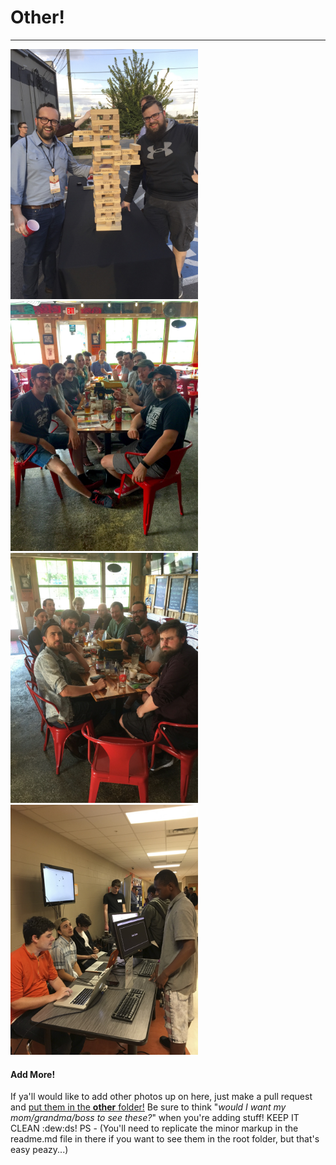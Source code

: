 # Other!
***

<img src="/other/Barcamp2016.jpg" height="400">
<img src="/other/DUMP TRUCK III.jpg" height="400">
<img src="/other/FriBeers2.jpg" height="400">
<img src="/other/NSSatStratford.jpg" height="400">

#### Add More!
If ya'll would like to add other photos up on here, just make a pull request and [put them in the **other** folder!](/other) Be sure to think "_would I want my mom/grandma/boss to see these?_" when you're adding stuff! KEEP IT CLEAN :dew:ds!
PS - (You'll need to replicate the minor markup in the readme.md file in there if you want to see them in the root folder, but that's easy peazy...)
